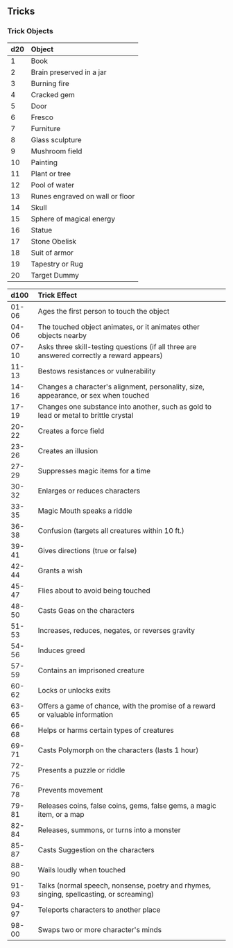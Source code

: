 ## Tricks

### Trick Objects

|d20|Object|
|:--|:--|
|1|Book|
|2|Brain preserved in a jar|
|3|Burning fire|
|4|Cracked gem|
|5|Door|
|6|Fresco|
|7|Furniture|
|8|Glass sculpture|
|9|Mushroom field|
|10|Painting|
|11|Plant or tree|
|12|Pool of water|
|13|Runes engraved on wall or floor|
|14|Skull|
|15|Sphere of magical energy|
|16|Statue|
|17|Stone Obelisk|
|18|Suit of armor|
|19|Tapestry or Rug|
|20|Target Dummy|

  

| d100  | Trick Effect                                                                              |
| :---- | :---------------------------------------------------------------------------------------- |
| 01-06 | Ages the first person to touch the object                                                 |
| 04-06 | The touched object animates, or it animates other objects nearby                          |
| 07-10 | Asks three skill-testing questions (if all three are answered correctly a reward appears) |
| 11-13 | Bestows resistances or vulnerability                                                      |
| 14-16 | Changes a character's alignment, personality, size, appearance, or sex when touched       |
| 17-19 | Changes one substance into another, such as gold to lead or metal to brittle crystal      |
| 20-22 | Creates a force field                                                                     |
| 23-26 | Creates an illusion                                                                       |
| 27-29 | Suppresses magic items for a time                                                         |
| 30-32 | Enlarges or reduces characters                                                            |
| 33-35 | Magic Mouth speaks a riddle                                                               |
| 36-38 | Confusion (targets all creatures within 10 ft.)                                           |
| 39-41 | Gives directions (true or false)                                                          |
| 42-44 | Grants a wish                                                                             |
| 45-47 | Flies about to avoid being touched                                                        |
| 48-50 | Casts Geas on the characters                                                              |
| 51-53 | Increases, reduces, negates, or reverses gravity                                          |
| 54-56 | Induces greed                                                                             |
| 57-59 | Contains an imprisoned creature                                                           |
| 60-62 | Locks or unlocks exits                                                                    |
| 63-65 | Offers a game of chance, with the promise of a reward or valuable information             |
| 66-68 | Helps or harms certain types of creatures                                                 |
| 69-71 | Casts Polymorph on the characters (lasts 1 hour)                                          |
| 72-75 | Presents a puzzle or riddle                                                               |
| 76-78 | Prevents movement                                                                         |
| 79-81 | Releases coins, false coins, gems, false gems, a magic item, or a map                     |
| 82-84 | Releases, summons, or turns into a monster                                                |
| 85-87 | Casts Suggestion on the characters                                                        |
| 88-90 | Wails loudly when touched                                                                 |
| 91-93 | Talks (normal speech, nonsense, poetry and rhymes, singing, spellcasting, or screaming)   |
| 94-97 | Teleports characters to another place                                                     |
| 98-00 | Swaps two or more character's minds                                                       |



